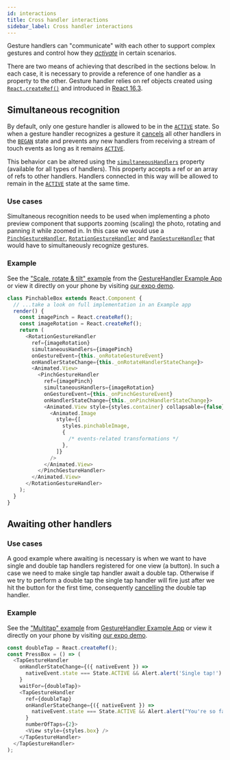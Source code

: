 ```yaml
---
id: interactions
title: Cross handler interactions
sidebar_label: Cross handler interactions
---
```


Gesture handlers can "communicate" with each other to support complex gestures and control how they *[activate](state.md#active)* in certain scenarios.

There are two means of achieving that described in the sections below.
In each case, it is necessary to provide a reference of one handler as a property to the other.
Gesture handler relies on ref objects created using [`React.createRef()`](https://reactjs.org/docs/refs-and-the-dom.html) and introduced in [React 16.3](https://reactjs.org/blog/2018/03/29/react-v-16-3.html#createref-api).

## Simultaneous recognition

By default, only one gesture handler is allowed to be in the [`ACTIVE`](state.md#active) state.
So when a gesture handler recognizes a gesture it [cancels](state.md#cancelled) all other handlers in the [`BEGAN`](state.md#began) state and prevents any new handlers from receiving a stream of touch events as long as it remains [`ACTIVE`](state.md#active).

This behavior can be altered using the [`simultaneousHandlers`](api/gesture-handlers/common-gh#simultaneousHandlers) property (available for all types of handlers).
This property accepts a ref or an array of refs to other handlers.
Handlers connected in this way will be allowed to remain in the [`ACTIVE`](state.md#active) state at the same time.

<!-- Moreover, when the given handler [activates](state.md#active) it will -->

### Use cases

Simultaneous recognition needs to be used when implementing a photo preview component that supports zooming (scaling) the photo, rotating and panning it while zoomed in.
In this case we would use a [`PinchGestureHandler`](api/gesture-handlers/pinch-gh), [`RotationGestureHandler`](api/gesture-handlers/rotation-gh) and [`PanGestureHandler`](api/gesture-handlers/pan-gh) that would have to simultaneously recognize gestures.

### Example

See the ["Scale, rotate & tilt" example](https://github.com/software-mansion/react-native-gesture-handler/blob/master/examples/Example/scaleAndRotate/index.js) from the [GestureHandler Example App](example.md) or view it directly on your phone by visiting [our expo demo](https://snack.expo.io/@adamgrzybowski/react-native-gesture-handler-demo).

```js
class PinchableBox extends React.Component {
  // ...take a look on full implementation in an Example app
  render() {
    const imagePinch = React.createRef();
    const imageRotation = React.createRef();
    return (
      <RotationGestureHandler
        ref={imageRotation}
        simultaneousHandlers={imagePinch}
        onGestureEvent={this._onRotateGestureEvent}
        onHandlerStateChange={this._onRotateHandlerStateChange}>
        <Animated.View>
          <PinchGestureHandler
            ref={imagePinch}
            simultaneousHandlers={imageRotation}
            onGestureEvent={this._onPinchGestureEvent}
            onHandlerStateChange={this._onPinchHandlerStateChange}>
            <Animated.View style={styles.container} collapsable={false}>
              <Animated.Image
                style={[
                  styles.pinchableImage,
                  {
                    /* events-related transformations */
                  },
                ]}
              />
            </Animated.View>
          </PinchGestureHandler>
        </Animated.View>
      </RotationGestureHandler>
    );
  }
}
```

## Awaiting other handlers

### Use cases

A good example where awaiting is necessary is when we want to have single and double tap handlers registered for one view (a button).
In such a case we need to make single tap handler await a double tap.
Otherwise if we try to perform a double tap the single tap handler will fire just after we hit the button for the first time, consequently [cancelling](state.md#cancelled) the double tap handler.

### Example

See the ["Multitap" example](https://github.com/software-mansion/react-native-gesture-handler/blob/master/examples/Example/multitap/index.js) from [GestureHandler Example App](example.md) or view it directly on your phone by visiting [our expo demo](https://snack.expo.io/@adamgrzybowski/react-native-gesture-handler-demo).

```js
const doubleTap = React.createRef();
const PressBox = () => (
  <TapGestureHandler
    onHandlerStateChange={({ nativeEvent }) =>
      nativeEvent.state === State.ACTIVE && Alert.alert('Single tap!')
    }
    waitFor={doubleTap}>
    <TapGestureHandler
      ref={doubleTap}
      onHandlerStateChange={({ nativeEvent }) =>
        nativeEvent.state === State.ACTIVE && Alert.alert("You're so fast")
      }
      numberOfTaps={2}>
      <View style={styles.box} />
    </TapGestureHandler>
  </TapGestureHandler>
);
```
